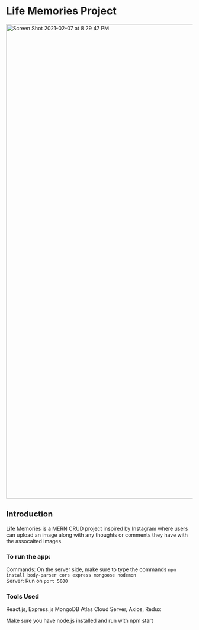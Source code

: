 # Life Memories Project
<img width="1277" alt="Screen Shot 2021-02-07 at 8 29 47 PM" src="https://user-images.githubusercontent.com/51249015/107173101-3c1c0180-6984-11eb-82a2-16312ef6d03c.png">

## Introduction
Life Memories is a MERN CRUD project inspired by Instagram where users can upload an image along with any thoughts or comments they have with the assocaited images.

### To run the app:
Commands: On the server side, make sure to type the commands `npm install body-parser cors express mongoose nodemon`  
Server: Run on `port 5000`

### Tools Used
React.js, Express.js MongoDB Atlas Cloud Server, Axios, Redux

Make sure you have node.js installed and run with npm start
